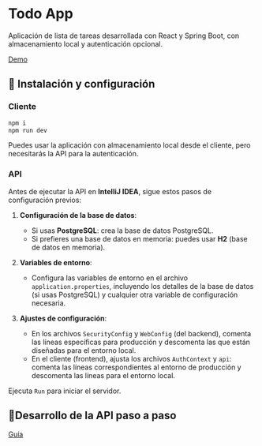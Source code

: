 # Todo App

Aplicación de lista de tareas desarrollada con React y Spring Boot, con almacenamiento local y autenticación opcional.  

[Demo](https://todo-spring-boot.vercel.app/)


## 🔧 Instalación y configuración

### Cliente

```bash
npm i
npm run dev
```

Puedes usar la aplicación con almacenamiento local desde el cliente, pero necesitarás la API para la autenticación.

### API

Antes de ejecutar la API en **IntelliJ IDEA**, sigue estos pasos de configuración previos:

1. **Configuración de la base de datos**:
   - Si usas **PostgreSQL**: crea la base de datos PostgreSQL.
   - Si prefieres una base de datos en memoria: puedes usar **H2** (base de datos en memoria).

2. **Variables de entorno**:
   - Configura las variables de entorno en el archivo `application.properties`, incluyendo los detalles de la base de datos (si usas PostgreSQL) y cualquier otra variable de configuración necesaria.

3. **Ajustes de configuración**:
   - En los archivos `SecurityConfig` y `WebConfig` (del backend), comenta las líneas específicas para producción y descomenta las que están diseñadas para el entorno local.
   - En el cliente (frontend), ajusta los archivos `AuthContext` y `api`: comenta las líneas correspondientes al entorno de producción y descomenta las líneas para el entorno local.

Ejecuta `Run` para iniciar el servidor.

## 📝Desarrollo de la API paso a paso

[Guía](https://luisblog.vercel.app/spring-boot-proyecto)
